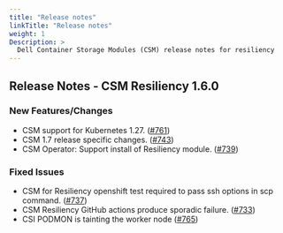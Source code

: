 ```yaml
---
title: "Release notes"
linkTitle: "Release notes"
weight: 1
Description: >
  Dell Container Storage Modules (CSM) release notes for resiliency
---
```


## Release Notes - CSM Resiliency 1.6.0

### New Features/Changes
- CSM support for Kubernetes 1.27. ([#761](https://github.com/dell/csm/issues/761))
- CSM 1.7 release specific changes. ([#743](https://github.com/dell/csm/issues/743))
- CSM Operator: Support install of Resiliency module. ([#739](https://github.com/dell/csm/issues/739))

### Fixed Issues
- CSM for Resiliency openshift test required to pass ssh options in scp command. ([#737](https://github.com/dell/csm/issues/737))
- CSM Resiliency GitHub actions produce sporadic failure. ([#733](https://github.com/dell/csm/issues/733))
- CSI PODMON is tainting the worker node ([#765](https://github.com/dell/csm/issues/765))